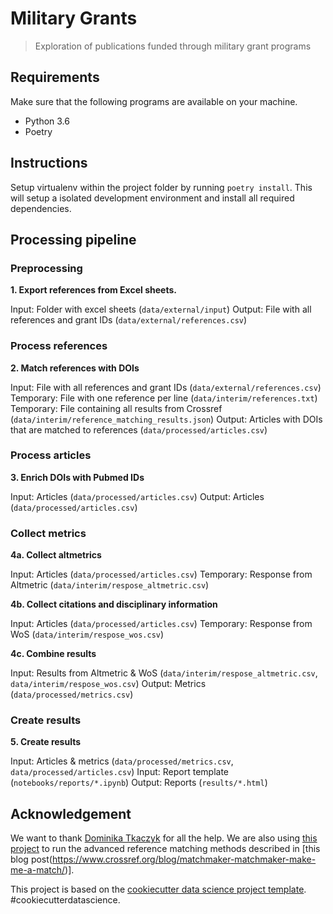 # Military Grants

> Exploration of publications funded through military grant programs

## Requirements

Make sure that the following programs are available on your machine.

- Python 3.6
- Poetry

## Instructions

Setup virtualenv within the project folder by running `poetry install`. This will setup a isolated development environment and install all required dependencies.

## Processing pipeline

### Preprocessing

**1. Export references from Excel sheets.**

Input: Folder with excel sheets (`data/external/input`)
Output: File with all references and grant IDs (`data/external/references.csv`)

### Process references

**2. Match references with DOIs**

Input: File with all references and grant IDs (`data/external/references.csv`)
Temporary: File with one reference per line (`data/interim/references.txt`)
Temporary: File containing all results from Crossref (`data/interim/reference_matching_results.json`)
Output: Articles with DOIs that are matched to references (`data/processed/articles.csv`)

### Process articles

**3. Enrich DOIs with Pubmed IDs**

Input: Articles (`data/processed/articles.csv`)
Output: Articles (`data/processed/articles.csv`)

### Collect metrics

**4a. Collect altmetrics**

Input: Articles (`data/processed/articles.csv`)
Temporary: Response from Altmetric (`data/interim/respose_altmetric.csv`)

**4b. Collect citations and disciplinary information**

Input: Articles (`data/processed/articles.csv`)
Temporary: Response from WoS (`data/interim/respose_wos.csv`)

**4c. Combine results**

Input: Results from Altmetric & WoS (`data/interim/respose_altmetric.csv`, `data/interim/respose_wos.csv`)
Output: Metrics (`data/processed/metrics.csv`)


### Create results

**5. Create results**

Input: Articles & metrics (`data/processed/metrics.csv`, `data/processed/articles.csv`)
Input: Report template (`notebooks/reports/*.ipynb`)
Output: Reports (`results/*.html`)

## Acknowledgement

We want to thank [Dominika Tkaczyk](https://gitlab.com/dtkaczyk) for all the help. We are also using [this project](https://gitlab.com/crossref/search_based_reference_matcher) to run the advanced reference matching methods described in [this blog post(https://www.crossref.org/blog/matchmaker-matchmaker-make-me-a-match/)].

This project is based on the [cookiecutter data science project template](https://drivendata.github.io/cookiecutter-data-science/). #cookiecutterdatascience.